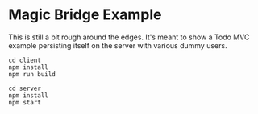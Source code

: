 Magic Bridge Example
=============

This is still a bit rough around the edges. It's meant to show a Todo MVC example persisting itself on the server 
with various dummy users.

```
cd client
npm install
npm run build

cd server
npm install
npm start
```

